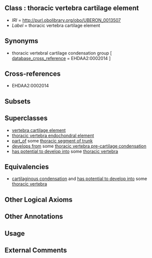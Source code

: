 
## Class : thoracic vertebra cartilage element

 * *IRI* = http://purl.obolibrary.org/obo/UBERON_0013507
 * *Label* = thoracic vertebra cartilage element

## Synonyms

 * thoracic vertebral cartilage condensation group [ [database_cross_reference](../../ef/oboInOwl#hasDbXref.md) = EHDAA2:0002014 ]

## Cross-references

 * EHDAA2:0002014

## Subsets


## Superclasses

 * [vertebra cartilage element](../../UBERON/94/UBERON_0011094.md)
 * [thoracic vertebra endochondral element](../../UBERON/08/UBERON_0015008.md)
 * [part_of](../../BFO/50/BFO_0000050.md) some [thoracic segment of trunk](../../UBERON/15/UBERON_0000915.md)
 * [develops from](../../RO/02/RO_0002202.md) some [thoracic vertebra pre-cartilage condensation](../../UBERON/08/UBERON_0013508.md)
 * [has potential to develop into](../../RO/87/RO_0002387.md) some [thoracic vertebra](../../UBERON/47/UBERON_0002347.md)

## Equivalencies

 * [cartilaginous condensation](../../UBERON/63/UBERON_0005863.md) and [has potential to develop into](../../RO/87/RO_0002387.md) some [thoracic vertebra](../../UBERON/47/UBERON_0002347.md)

## Other Logical Axioms


## Other Annotations


## Usage


## External Comments

